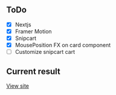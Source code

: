 ## ToDo

- [x] Nextjs
- [x] Framer Motion
- [x] Snipcart
- [x] MousePosition FX on card component
- [ ] Customize snipcart cart

## Current result

[View site](https://shop-aeonyuonmiller.vercel.app)